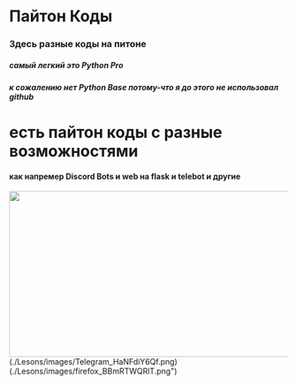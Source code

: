 # Пайтон Коды
### Здесь разные коды на питоне
##### самый легкий это Python Pro
##### к сожалению нет Python Base потому-что я до этого не использовал github

# есть пайтон коды с разные возможностями
#### как напремер **Discord Bots** и **web на flask** и **telebot** и другие
<img src="https://github.com/Frozn11/progect/blob/main/Lesons/images/Discord_6NkYeqQNQw.png" width="600" height="300" /> (./Lesons/images/Telegram_HaNFdiY6Qf.png)
(./Lesons/images/firefox_BBmRTWQRlT.png")


